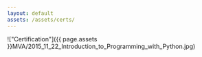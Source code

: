 ```yaml
---
layout: default
assets: /assets/certs/
---
```

!["Certification"]({{ page.assets }}MVA/2015_11_22_Introduction_to_Programming_with_Python.jpg)
